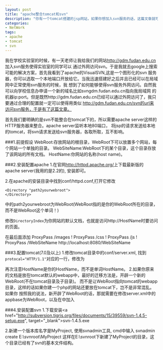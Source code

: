 ```yaml
---
layout: post
title: "apache整合tomcat和svn"
description: "你有一个tomcat搭建的jsp网站，如果你想加入svn服务的话，这篇文章就可以帮到你了。"
categories: 
- NetWork 
tags:
- apache
- tomcat
- svn
---
```

我在学校实验室的时候，有一天老师让我给我们的网站<http://gdm.fudan.edu.cn>加入svn服务使得实验室的同学可以
通过外网访问svn。于是我就去google上搜索可能的解决方案，首先我看到了apache的VisualSVN,这是一个图形化的svn
服务器，你可以选取一个本地端口开放给它。当我迅速搭建好之后并且已经可以在局域网中正常使用svn服务的时候，我
想到了如何能够使得svn服务外网访问。自然我可以向学校信息办申请一个新的域名比如svngdm.fudan.edu.cn指向我局域网
的机器ip:port。但是既然http://gdm.fudan.edu.cn已经可以通过外网访问了，我只要通过合理的配置就一定可以使得用类似
http://gdm.fudan.edu.cn/svn的url来访问svn服务，于是有了这篇文章。

首先我们要明确的是svn不能整合在tomcat下的，所以需要apache server这样的HTTP服务器来整合。apache server监听本地80端口，
将jsp的请求发送给本地的tomcat，将svn请求发送给svn服务器，各取所取，互不影响。

###1.前提假设
WebRoot:存放网站的根目录，WebRoot下可以放置多个网站，每个网站一个单独的目录。
WebSiteName:WebRoot下的某个目录，这个目录存放了该网站的所有文档。
HostName:你网站的名称(host name)。

###2.安装配置apache
1.在官网<http://httpd.apache.org/>上下载最新版的apache server(我用的是2.2的), 安装即可。

2.在apache的安装目录中找到conf/httpd.conf,打开它修改

	<Directory "path2yourwebroot">
	</Directory>

中的path2yourwebroot为WebRoot(WebRoot指的是你的WebRoot所在的目录，而不是WebRoot这个单词！)

修改<code class="code">DirectoryIndex</code>为你网站的默认文档，也就是访问http://HostName时要访问的页面。

在最后面添加
	ProxyPass /images !
	ProxyPass /css !
	ProxyPass /js !
	ProxyPass /WebSiteName http://localhost:8080/WebSiteName

###3.配置tomcat(7.0及以上)
1.修改tomcat目录中的conf/server.xml, 找到<code class="code">protocal="HTTP/1.1"</code>对应的一行，修改为
	<Connector port="8080" protocol="HTTP/1.1"
	connectionTimeout="20000"
	redirectPort="8443" proxyPort="80" proxyName=HostName/>

再次注意HostName是你的HostName，而不是单词HostName。
2.如果你原来的文档是放在tomcat默认的webapp中，最好的迁移方法是，开辟一个新的WebRoot(不在tomcat目录及子目录)。
而不是让WebRoot指向tomcat的webapp目录，这样的话如果你建一个php的网站还要放在tomcat下，岂不是非常混乱。如果你
按照我的说法，新开辟了WebRoot的话，那就需要在修改server.xml中的appbase为WebRoot，以及在<Host></Host>中加入
	<Context path="" docBase=WebRoot reloadable="true" />

###4.安装配置svn
1.下载安装<a href="http://subversion.tigris.org/files/documents/15/39559/svn-1.4.5-setup.exe", target="_blank">svn-1.4.5.exe</a>

2.新建一个版本库名字是MyProject, 使用svnadmin工具, cmd中输入
	svnadmin create E:\svnroot\MyProject
这样在E:\svnroot下新建了MyProject的目录，这个目录已经有了svn的基本文件结构。
